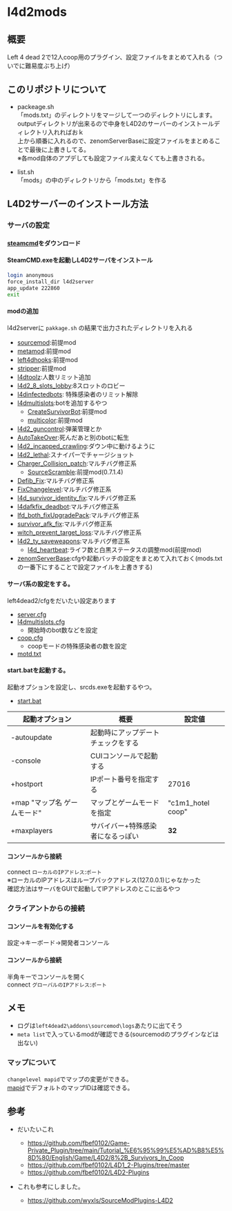 # l4d2mods

## 概要

Left 4 dead 2で12人coop用のプラグイン、設定ファイルをまとめて入れる（ついでに難易度ぶち上げ）

## このリポジトリについて

- packeage.sh  
「mods.txt」のディレクトリをマージして一つのディレクトリにします。  
outputディレクトリが出来るので中身をL4D2のサーバーのインストールディレクトリ入れればおｋ  
上から順番に入れるので、zenomServerBaseに設定ファイルをまとめることで最後に上書きしてる。  
※各mod自体のアプデしても設定ファイル変えなくても上書きされる。

- list.sh  
「mods」の中のディレクトリから「mods.txt」を作る

## L4D2サーバーのインストール方法

### サーバの設定

#### [steamcmd](https://steamcdn-a.akamaihd.net/client/installer/steamcmd.zip)をダウンロード

#### SteamCMD.exeを起動しL4D2サーバをインストール

```bash
login anonymous
force_install_dir l4d2server
app_update 222860
exit
```

#### modの追加

l4d2serverに `pakkage.sh` の結果で出力されたディレクトリを入れる

- [sourcemod](https://www.sourcemod.net/downloads.php):前提mod
- [metamod](https://www.metamodsource.net/downloads.php?branch=stable):前提mod
- [left4dhooks](https://forums.alliedmods.net/showthread.php?t=321696):前提mod
- [stripper](https://github.com/fbef0102/Game-Private_Plugin/blob/main/Tutorial_%E6%95%99%E5%AD%B8%E5%8D%80/English/Server/Install_Other_File#stripper):前提mod 
- [l4dtoolz](https://github.com/fbef0102/Game-Private_Plugin/blob/main/Tutorial_%E6%95%99%E5%AD%B8%E5%8D%80/English/Server/Install_Other_File#l4dtoolz):人数リミット追加  
- [l4d2_8_slots_lobby](https://github.com/fbef0102/Game-Private_Plugin/releases/tag/file):8スロットのロビー 
- [l4dinfectedbots](https://github.com/fbef0102/L4D1_2-Plugins/tree/master/l4dinfectedbots): 特殊感染者のリミット解除
- [l4dmultislots](https://github.com/fbef0102/L4D1_2-Plugins/tree/master/l4dmultislots):botを追加するやつ  
    - [CreateSurvivorBot](https://forums.alliedmods.net/showpost.php?p=2729883&postcount=16):前提mod  
    - [multicolor](https://github.com/fbef0102/L4D1_2-Plugins/releases/tag/Multi-Colors):前提mod 
- [l4d2_guncontrol](https://forums.alliedmods.net/showthread.php?p=1020236):弾薬管理とか
- [AutoTakeOver](https://github.com/fbef0102/L4D1_2-Plugins/tree/master/_AutoTakeOver):死んだあと別のbotに転生
- [l4d2_incapped_crawling](https://forums.alliedmods.net/showthread.php?p=1291588):ダウン中に動けるように  
- [l4d2_lethal](https://forums.alliedmods.net/showpost.php?p=2686359&postcount=91):スナイパーでチャージショット  
- [Charger_Collision_patch](https://github.com/LuxLuma/Left-4-fix/tree/master):マルチバグ修正系  
    - [SourceScramble](https://github.com/nosoop/SMExt-SourceScramble):前提mod(0.7.1.4)
- [Defib_Fix](https://forums.alliedmods.net/showthread.php?t=315483):マルチバグ修正系  
- [FixChangelevel](https://github.com/Target5150/MoYu_Server_Stupid_Plugins/tree/master/The%20Last%20Stand/l4d2_fix_changelevel):マルチバグ修正系 
- [l4d_survivor_identity_fix](https://forums.alliedmods.net/showpost.php?p=2718792&postcount=36):マルチバグ修正系  
- [l4dafkfix_deadbot](https://github.com/fbef0102/L4D1_2-Plugins/tree/master/l4dafkfix_deadbot):マルチバグ修正系  
- [lfd_both_fixUpgradePack](https://github.com/fbef0102/L4D2-Plugins/tree/master/lfd_both_fixUpgradePack):マルチバグ修正系  
- [survivor_afk_fix](https://forums.alliedmods.net/showthread.php?t=326742):マルチバグ修正系  
- [witch_prevent_target_loss](https://github.com/LuxLuma/Left-4-fix/tree/master/left%204%20fix/witch/witch_target_patch):マルチバグ修正系  
- [l4d2_ty_saveweapons](https://github.com/fbef0102/L4D2-Plugins/tree/master/l4d2_ty_saveweapons):マルチバグ修正系  
    - [l4d_heartbeat](https://github.com/fbef0102/L4D1_2-Plugins/tree/master/l4d_heartbeat):ライフ数と白黒ステータスの調整mod(前提mod)
- [zenomServerBase](mods/zenomServerBase):cfgや起動バッチの設定をまとめて入れておく(mods.txtの一番下にすることで設定ファイルを上書きする)

#### サーバ系の設定をする。
left4dead2/cfgをだいたい設定あります

- [server.cfg](mods/zenomServerBase/cfg/server.cfg)
- [l4dmultislots.cfg](mods/zenomServerBase/cfg/sourcemod/l4dmultislots.cfg)
    - 開始時のbot数などを設定
- [coop.cfg](mods/zenomServerBase/addons/sourcemod/data/l4dinfectedbots/coop.cfg)
    - coopモードの特殊感染者の数を設定
- [motd.txt](mods/zenomServerBase/motd.txt)

#### start.batを起動する。

起動オプションを設定し、srcds.exeを起動するやつ。

- [start.bat](mods/zenomServerBase/start.bat)

| 起動オプション            | 概要                | 設定値               |
| ------------------ | ----------------- | ----------------- |
| -autoupdate        | 起動時にアップデートチェックをする |                   |
| -console           | CUIコンソールで起動する     |                   |
| +hostport          | IPポート番号を指定する      | 27016             |
| +map "マップ名 ゲームモード" | マップとゲームモードを指定     | "c1m1_hotel coop" |
| +maxplayers        | サバイバー+特殊感染者になるっぽい | **32**            |

#### コンソールから接続

connect `ローカルのIPアドレス`:`ポート`  
※ローカルのIPアドレスはループバックアドレス(127.0.0.1)じゃなかった  
確認方法はサーバをGUIで起動してIPアドレスのとこに出るやつ

### クライアントからの接続

#### コンソールを有効化する

設定→キーボード→開発者コンソール

#### コンソールから接続

半角キーでコンソールを開く  
connect `グローバルのIPアドレス`:`ポート`

## メモ

- ログは`left4dead2\addons\sourcemod\logs`あたりに出てそう
- `meta list`で入っているmodが確認できる(sourcemodのプラグインなどは出ない)

### マップについて

`changelevel mapid`でマップの変更ができる。   
[mapid](https://commands.gg/l4d2/map)でデフォルトのマップIDは確認できる。

## 参考
- だいたいこれ  
    - https://github.com/fbef0102/Game-Private_Plugin/tree/main/Tutorial_%E6%95%99%E5%AD%B8%E5%8D%80/English/Game/L4D2/8%2B_Survivors_In_Coop  
    - https://github.com/fbef0102/L4D1_2-Plugins/tree/master
    - https://github.com/fbef0102/L4D2-Plugins

- これも参考にしました。  
    - https://github.com/wyxls/SourceModPlugins-L4D2


